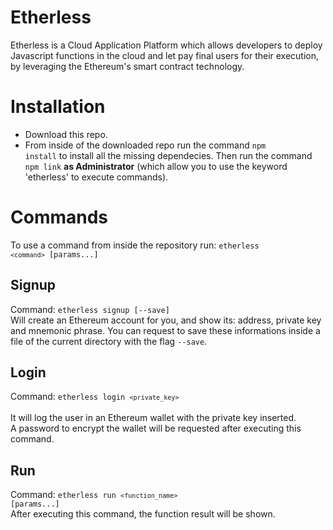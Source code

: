 # Etherless
Etherless is a Cloud Application Platform which allows developers to deploy Javascript functions in the cloud and let pay final users for their execution, by leveraging the Ethereum's smart contract technology.

# Installation 
- Download this repo.
- From inside of the downloaded repo run the command <code>npm install</code> to install all the missing dependecies. Then run the command <code>npm link</code> <b>as Administrator</b> (which allow you to use the keyword 'etherless' to execute commands).

# Commands 
To use a command from inside the repository run: <code>etherless `<command>` [params...]</code>

## Signup 
Command: <code>etherless signup [--save]</code> <br/> 
Will create an Ethereum account for you, and show its: address, private key and mnemonic phrase. You can request to save these informations inside a file of the current directory with the flag <code>--save</code>.

## Login 
Command: <code>etherless login `<private_key>` </code> <br />
It will log the user in an Ethereum wallet with the private key inserted. <br>
A password to encrypt the wallet will be requested after executing this command.

## Run 
Command: <code>etherless run `<function_name>` [params...]</code> <br />
After executing this command, the function result will be shown. 
